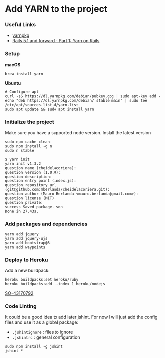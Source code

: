 # Add YARN to the project

### Useful Links

- [yarnpkg](https://yarnpkg.com/lang/en/docs/install/)
- [Rails 5.1 and forward - Part 1: Yarn on Rails](http://g3ortega.com/rails/2017/05/30/rails-5-1-and-forward-yarn-on-rails.html)

### Setup

**macOS**

`brew install yarn`

**Ubuntu**

```
# Configure apt
curl -sS https://dl.yarnpkg.com/debian/pubkey.gpg | sudo apt-key add -
echo "deb https://dl.yarnpkg.com/debian/ stable main" | sudo tee /etc/apt/sources.list.d/yarn.list
sudo apt update && sudo apt install yarn
```

### Initialize the project

Make sure you have a supported node version.
Install the latest version

```
sudo npm cache clean
sudo npm install -g n
sudo n stable
```

```
$ yarn init
yarn init v1.3.2
question name (cheidelacoriera):
question version (1.0.0):
question description:
question entry point (index.js):
question repository url (git@github.com:mberlanda/cheidelacoriera.git):
question author (Mauro Berlanda <mauro.berlanda@gmail.com>):
question license (MIT):
question private:
success Saved package.json
Done in 27.43s.
```

### Add packages and dependencies

```
yarn add jquery
yarn add jquery-ujs
yarn add bootstrap@3
yarn add waypoints
```

### Deploy to Heroku

Add a new buildpack:

```
heroku buildpacks:set heroku/ruby
heroku buildpacks:add --index 1 heroku/nodejs
```

[SO-43170792](https://stackoverflow.com/a/43170792)

### Code Linting

It could be a good idea to add later jshint.
For now I will just add the config files and use it as a global package:

- `.jshintignore` : files to ignore
- `.jshintrc` : general configuration

```
sudo npm install -g jshint
jshint *
```
